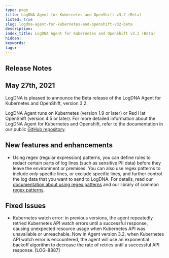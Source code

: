 ```yaml
---
type: page
title: LogDNA Agent for Kubernetes and OpenShift v3.2 (Beta)
listed: true
slug: logdna-agent-for-kubernetes-and-openshift-v32-beta
description: 
index_title: LogDNA Agent for Kubernetes and OpenShift v3.2 (Beta)
hidden: 
keywords: 
tags: 
---
```






## Release Notes


## May 27th, 2021


LogDNA is pleased to announce the Beta release of the LogDNA Agent for Kubernetes and OpenShift, version 3.2.

LogDNA Agent runs on Kubernetes (version 1.9 or later) or Red Hat OpenShift (version 4.5 or later). For more detailed information about the LogDNA Agent for Kubernetes and Openshift, refer to the documentation in our public [GitHub repository](https://github.com/logdna/logdna-agent-v2).

## New features and enhancements


-   Using regex (regular expression) patterns, you can define rules to redact certain parts of log lines (such as sensitive PII data) before they leave the environment or premises. You can also use regex patterns to include _only_ specific lines, or exclude specific lines, and further control the log data that you want to send to LogDNA. For details, read our [documentation about using regex patterns](https://github.com/logdna/logdna-agent-v2/blob/3.2/docs/README.md#configuring-regex-for-redaction-and-exclusion-or-inclusion) and our library of common [regex patterns](https://github.com/logdna/logdna-agent-v2/blob/3.2/docs/REGEX.md).

## Fixed Issues


-   Kubernetes watch error: in previous versions, the agent repeatedly retried Kubernetes API watch errors until a successful response, causing unexpected resource usage when Kubernetes API was unavailable or unreachable. Now in Agent version 3.2, when Kubernetes API watch error is encountered, the agent will use an exponential backoff algorithm to decrease the rate of retries until a successful API response. \[LOG-8887\]

